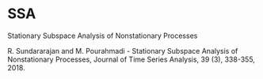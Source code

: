 # SSA
Stationary Subspace Analysis of Nonstationary Processes 

R. Sundararajan and M. Pourahmadi - Stationary Subspace Analysis of Nonstationary Processes, Journal of Time Series Analysis, 39 (3), 338-355, 2018. 

